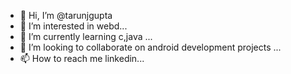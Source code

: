 - 👋 Hi, I’m @tarunjgupta
- 👀 I’m interested in webd...
- 🌱 I’m currently learning c,java ...
- 💞️ I’m looking to collaborate on android development projects ...
- 📫 How to reach me linkedin...

<!---
tarunjgupta/tarunjgupta is a ✨ special ✨ repository because its `README.md` (this file) appears on your GitHub profile.
You can click the Preview link to take a look at your changes.
--->
